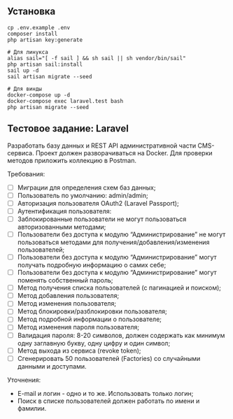 ## Установка

```shell
cp .env.example .env
composer install
php artisan key:generate

# Для линукса
alias sail="[ -f sail ] && sh sail || sh vendor/bin/sail"
php artisan sail:install
sail up -d
sail artisan migrate --seed

# Для винды
docker-compose up -d
docker-compose exec laravel.test bash
php artisan migrate --seed
```

## Тестовое задание: Laravel

Разработать базу данных и REST API административной части CMS-сервиса. Проект должен разворачиваться на Docker. Для проверки методов приложить коллекцию в Postman.

Требования:
- [ ] Миграции для определения схем баз данных;
- [ ] Пользователь по умолчанию: admin/admin;
- [ ] Авторизация пользователя OAuth2 (Laravel Passport);
- [ ] Аутентификация пользователя:
- [ ] Заблокированные пользователи не могут пользоваться авторизованными методами;
- [ ] Пользователи без доступа к модулю “Администрирование” не могут пользоваться методами для получения/добавления/изменения пользователей;
- [ ] Пользователи без доступа к модулю “Администрирование” могут получать подробную информацию о самих себе;
- [ ] Пользователи без доступа к модулю “Администрирование” могут поменять собственный пароль;
- [ ] Метод получения списка пользователей (с пагинацией и поиском);
- [ ] Метод добавления пользователя;
- [ ] Метод изменения пользователя;
- [ ] Метод блокировки/разблокировки пользователя;
- [ ] Метод подробной информации о пользователе;
- [ ] Метод изменения пароля пользователя;
- [ ] Валидация пароля: 8-20 символов, должен содержать как минимум одну заглавную букву, одну цифру и один символ;
- [ ] Метод выхода из сервиса (revoke token);
- [ ] Сгенерировать 50 пользователей (Factories) со случайными данными и доступами.

Уточнения:
- E-mail и логин - одно и то же. Использовать только логин;
- Поиск в списке пользователей должен работать по имени и фамилии.
